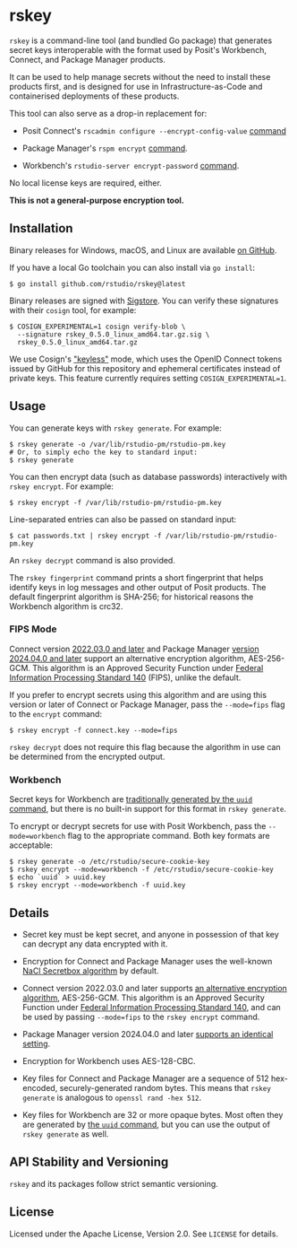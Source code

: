 # rskey

`rskey` is a command-line tool (and bundled Go package) that generates secret
keys interoperable with the format used by Posit's Workbench, Connect, and
Package Manager products.

It can be used to help manage secrets without the need to install these products
first, and is designed for use in Infrastructure-as-Code and containerised
deployments of these products.

This tool can also serve as a drop-in replacement for:

* Posit Connect's `rscadmin configure --encrypt-config-value`
  [command](https://docs.posit.co/connect/admin/appendix/cli/#rscadmin)

* Package Manager's `rspm encrypt`
  [command](https://docs.posit.co/rspm/admin/appendix/encryption/#rspm-encrypt).

* Workbench's `rstudio-server encrypt-password`
  [command](https://docs.posit.co/ide/server-pro/rstudio_server_cli/rstudio_server_cli.html#database).

No local license keys are required, either.

**This is not a general-purpose encryption tool.**

## Installation

Binary releases for Windows, macOS, and Linux are available [on
GitHub](https://github.com/rstudio/rskey/releases).

If you have a local Go toolchain you can also install via `go install`:

``` shell
$ go install github.com/rstudio/rskey@latest
```

Binary releases are signed with [Sigstore](https://www.sigstore.dev/). You can
verify these signatures with their `cosign` tool, for example:

``` shell
$ COSIGN_EXPERIMENTAL=1 cosign verify-blob \
  --signature rskey_0.5.0_linux_amd64.tar.gz.sig \
  rskey_0.5.0_linux_amd64.tar.gz
```

We use Cosign's ["keyless"](https://docs.sigstore.dev/cosign/openid_signing)
mode, which uses the OpenID Connect tokens issued by GitHub for this repository
and ephemeral certificates instead of private keys. This feature currently
requires setting `COSIGN_EXPERIMENTAL=1`.

## Usage

You can generate keys with `rskey generate`. For example:

``` shell
$ rskey generate -o /var/lib/rstudio-pm/rstudio-pm.key
# Or, to simply echo the key to standard input:
$ rskey generate
```

You can then encrypt data (such as database passwords) interactively with `rskey
encrypt`. For example:

``` shell
$ rskey encrypt -f /var/lib/rstudio-pm/rstudio-pm.key
```

Line-separated entries can also be passed on standard input:

``` shell
$ cat passwords.txt | rskey encrypt -f /var/lib/rstudio-pm/rstudio-pm.key
```

An `rskey decrypt` command is also provided.

The `rskey fingerprint` command prints a short fingerprint that helps identify
keys in log messages and other output of Posit products. The default
fingerprint algorithm is SHA-256; for historical reasons the Workbench algorithm
is crc32.

### FIPS Mode

Connect version [2022.03.0 and
later](https://docs.posit.co/connect/news/#rstudio-connect-2022.03.0) and
Package Manager [version 2024.04.0 and
later](https://docs.posit.co/rspm/news/package-manager/#posit-package-manager-2024040)
support an alternative encryption algorithm, AES-256-GCM. This algorithm is an
Approved Security Function under [Federal Information Processing Standard
140](https://csrc.nist.gov/publications/detail/fips/140/3/final) (FIPS), unlike
the default.

If you prefer to encrypt secrets using this algorithm and are using this version
or later of Connect or Package Manager, pass the `--mode=fips` flag to the
`encrypt` command:

``` shell
$ rskey encrypt -f connect.key --mode=fips
```

`rskey decrypt` does not require this flag because the algorithm in use can be
determined from the encrypted output.

### Workbench

Secret keys for Workbench are [traditionally generated by the `uuid`
command](https://docs.posit.co/ide/server-pro/load_balancing/configuration.html#generating-a-key),
but there is no built-in support for this format in `rskey generate`.

To encrypt or decrypt secrets for use with Posit Workbench, pass the
`--mode=workbench` flag to the appropriate command. Both key formats are
acceptable:

``` shell
$ rskey generate -o /etc/rstudio/secure-cookie-key
$ rskey encrypt --mode=workbench -f /etc/rstudio/secure-cookie-key
$ echo `uuid` > uuid.key
$ rskey encrypt --mode=workbench -f uuid.key
```

## Details

* Secret key must be kept secret, and anyone in possession of that key can
  decrypt any data encrypted with it.

* Encryption for Connect and Package Manager uses the well-known [NaCl Secretbox
  algorithm](https://pkg.go.dev/golang.org/x/crypto/nacl/secretbox) by default.

* Connect version 2022.03.0 and later supports [an alternative encryption
  algorithm](https://docs.posit.co/connect/news/#rstudio-connect-2022.03.0),
  AES-256-GCM. This algorithm is an Approved Security Function under [Federal
  Information Processing Standard
  140](https://csrc.nist.gov/publications/detail/fips/140/3/final), and can be
  used by passing `--mode=fips` to the `rskey encrypt` command.

* Package Manager version 2024.04.0 and later [supports an identical
  setting](https://docs.posit.co/rspm/news/package-manager/#posit-package-manager-2024040).

* Encryption for Workbench uses AES-128-CBC.

* Key files for Connect and Package Manager are a sequence of 512 hex-encoded,
  securely-generated random bytes. This means that `rskey generate` is analogous
  to `openssl rand -hex 512`.

* Key files for Workbench are 32 or more opaque bytes. Most often they are
  generated by [the `uuid`
  command](https://docs.posit.co/ide/server-pro/load_balancing/configuration.html#generating-a-key),
  but you can use the output of `rskey generate` as well.

## API Stability and Versioning

`rskey` and its packages follow strict semantic versioning.

## License

Licensed under the Apache License, Version 2.0. See `LICENSE` for details.
